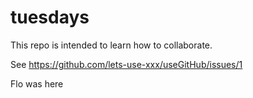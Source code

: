 # tuesdays

This repo is intended to learn how to collaborate.

See https://github.com/lets-use-xxx/useGitHub/issues/1

Flo was here
